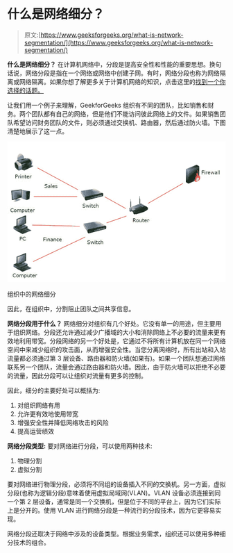 # 什么是网络细分？

> 原文:[https://www.geeksforgeeks.org/what-is-network-segmentation/](https://www.geeksforgeeks.org/what-is-network-segmentation/)

**什么是网络细分？**
在计算机网络中，分段是提高安全性和性能的重要思想。换句话说，网络分段是指在一个网络或网络中创建子网。有时，网络分段也称为网络隔离或网络隔离。如果你想了解更多关于计算机网络的知识，点击这里的[找到一个你选择的话题。](https://www.geeksforgeeks.org/computer-network-tutorials/)

让我们用一个例子来理解，GeekforGeeks 组织有不同的团队，比如销售和财务。两个团队都有自己的网络，但是他们不能访问彼此网络上的文件。如果销售团队希望访问财务团队的文件，则必须通过交换机、路由器，然后通过防火墙。下图清楚地展示了这一点。

![](img/0f5fa83ba39965f9f3252ea2f9e37d5a.png)

组织中的网络细分

因此，在组织中，分割阻止团队之间共享信息。

**网络分段用于什么？**
网络细分对组织有几个好处。它没有单一的用途，但主要用于组织网络。分段还允许通过减少广播域的大小和消除网络上不必要的流量来更有效地利用带宽。分段网络的另一个好处是，它通过不将所有计算机放在同一个网络空间中来减少组织的攻击面，从而增强安全性。当您分离网络时，所有出站和入站流量都必须通过第 3 层设备、路由器和防火墙(如果有)。如果一个团队想通过网络联系另一个团队，流量会通过路由器和防火墙。因此，由于防火墙可以拒绝不必要的流量，因此分段可以让组织对流量有更多的控制。

因此，细分的主要好处可以概括为:

1.  对组织网络有用
2.  允许更有效地使用带宽
3.  增强安全性并降低网络攻击的风险
4.  提高运营绩效

**网络分段类型:**
要对网络进行分段，可以使用两种技术:

1.  物理分割
2.  虚拟分割

要对网络进行物理分段，必须将不同组的设备插入不同的交换机。另一方面，虚拟分段(也称为逻辑分段)意味着使用虚拟局域网(VLAN)。VLAN 设备必须连接到同一个第 2 层设备，通常是同一个交换机，但是位于不同的平台上，因为它们实际上是分开的。使用 VLAN 进行网络分段是一种流行的分段技术，因为它更容易实现。

网络分段还取决于网络中涉及的设备类型。根据业务需求，组织还可以使用多种细分技术的组合。